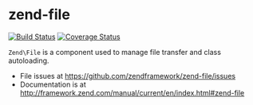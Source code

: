 # zend-file

[![Build Status](https://secure.travis-ci.org/zendframework/zend-file.svg?branch=master)](https://secure.travis-ci.org/zendframework/zend-file)
[![Coverage Status](https://coveralls.io/repos/zendframework/zend-file/badge.svg?branch=master)](https://coveralls.io/r/zendframework/zend-file)

`Zend\File` is a component used to manage file transfer and class autoloading.


- File issues at https://github.com/zendframework/zend-file/issues
- Documentation is at http://framework.zend.com/manual/current/en/index.html#zend-file
